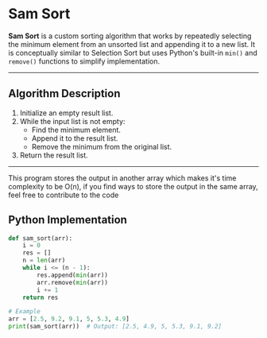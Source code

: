 # Sam Sort

**Sam Sort** is a custom sorting algorithm that works by repeatedly selecting the minimum element from an unsorted list and appending it to a new list. It is conceptually similar to Selection Sort but uses Python's built-in `min()` and `remove()` functions to simplify implementation.

---

## Algorithm Description

1. Initialize an empty result list.
2. While the input list is not empty:
   - Find the minimum element.
   - Append it to the result list.
   - Remove the minimum from the original list.
3. Return the result list.

---

This program stores the output in another array which makes it's time complexity to be O(n), if you find ways to store the output in the same array, feel free to contribute to the code

## Python Implementation

```python
def sam_sort(arr):
    i = 0
    res = []
    n = len(arr)
    while i <= (n - 1):
        res.append(min(arr))
        arr.remove(min(arr))
        i += 1
    return res

# Example
arr = [2.5, 9.2, 9.1, 5, 5.3, 4.9]
print(sam_sort(arr))  # Output: [2.5, 4.9, 5, 5.3, 9.1, 9.2]
